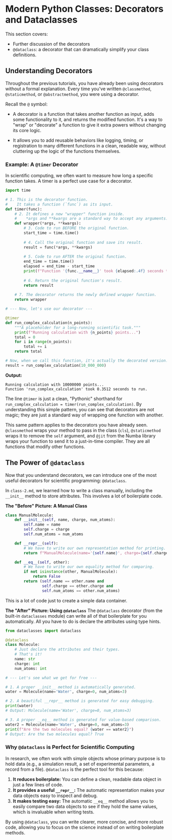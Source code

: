# Modern Python Classes: Decorators and Dataclasses

This section covers: 
- Further discussion of the decorators
- `@dataclass`: a decorator that can dramatically simplify your class definitions.

## Understanding Decorators

Throughout the previous tutorials, you have already been using decorators without a formal explanation. Every time you've written `@classmethod`, `@staticmethod`, or `@abstractmethod`, you were using a decorator.

Recall the `@` symbol:

- A decorator is a function that takes another function as input, adds some functionality to it, and returns the modified function. It's a way to "wrap" or "decorate" a function to give it extra powers without changing its core logic.

- It allows you to add reusable behaviors like logging, timing, or registration to many different functions in a clean, readable way, without cluttering up the logic of the functions themselves.

### Example: A `@timer` Decorator

In scientific computing, we often want to measure how long a specific function takes. A timer is a perfect use case for a decorator.

```python
import time

# 1. This is the decorator function.
#    It takes a function (`func`) as its input.
def timer(func):
    # 2. It defines a new "wrapper" function inside.
    #    *args and **kwargs are a standard way to accept any arguments.
    def wrapper(*args, **kwargs):
        # 3. Code to run BEFORE the original function.
        start_time = time.time()
        
        # 4. Call the original function and save its result.
        result = func(*args, **kwargs)
        
        # 5. Code to run AFTER the original function.
        end_time = time.time()
        elapsed = end_time - start_time
        print(f"Function '{func.__name__}' took {elapsed:.4f} seconds to run.")
        
        # 6. Return the original function's result.
        return result
    
    # 7. The decorator returns the newly defined wrapper function.
    return wrapper

# --- Now, let's use our decorator ---

@timer
def run_complex_calculation(n_points):
    """A placeholder for a long-running scientific task."""
    print(f"Running calculation with {n_points} points...")
    total = 0
    for i in range(n_points):
        total += i
    return total

# Now, when we call this function, it's actually the decorated version.
result = run_complex_calculation(10_000_000)
```
**Output:**
```
Running calculation with 10000000 points...
Function 'run_complex_calculation' took 0.3512 seconds to run.
```
The line `@timer` is just a clean, "Pythonic" shorthand for `run_complex_calculation = timer(run_complex_calculation)`. By understanding this simple pattern, you can see that decorators are not magic; they are just a standard way of wrapping one function with another.

This same pattern applies to the decorators you have already seen. `@classmethod` wraps your method to pass in the class (`cls`), `@staticmethod` wraps it to remove the `self` argument, and `@jit` from the Numba library wraps your function to send it to a just-in-time compiler. They are all functions that modify other functions.

## The Power of `@dataclass`

Now that you understand decorators, we can introduce one of the most useful decorators for scientific programming: `@dataclass`.

In `class-2.md`, we learned how to write a class manually, including the `__init__` method to store attributes. This involves a lot of boilerplate code.

**The "Before" Picture: A Manual Class**
```python
class ManualMolecule:
    def __init__(self, name, charge, num_atoms):
        self.name = name
        self.charge = charge
        self.num_atoms = num_atoms

    def __repr__(self):
        # We have to write our own representation method for printing.
        return f"ManualMolecule(name='{self.name}', charge={self.charge}, num_atoms={self.num_atoms})"

    def __eq__(self, other):
        # We have to write our own equality method for comparing.
        if not isinstance(other, ManualMolecule):
            return False
        return (self.name == other.name and
                self.charge == other.charge and
                self.num_atoms == other.num_atoms)
```
This is a lot of code just to create a simple data container.

**The "After" Picture: Using `@dataclass`**
The `@dataclass` decorator (from the built-in `dataclasses` module) can write all of that boilerplate for you automatically. All you have to do is declare the attributes using type hints.

```python
from dataclasses import dataclass

@dataclass
class Molecule:
    # Just declare the attributes and their types.
    # That's it!
    name: str
    charge: int
    num_atoms: int

# --- Let's see what we get for free ---

# 1. A proper __init__ method is automatically generated.
water = Molecule(name='Water', charge=0, num_atoms=3)

# 2. A beautiful __repr__ method is generated for easy debugging.
print(water)
# Output: Molecule(name='Water', charge=0, num_atoms=3)

# 3. A proper __eq__ method is generated for value-based comparison.
water2 = Molecule(name='Water', charge=0, num_atoms=3)
print(f"Are the two molecules equal? {water == water2}")
# Output: Are the two molecules equal? True
```

### Why `@dataclass` is Perfect for Scientific Computing
In research, we often work with simple objects whose primary purpose is to hold data (e.g., a simulation result, a set of experimental parameters, a record from a file). `@dataclass` is the perfect tool for this because:
1.  **It reduces boilerplate:** You can define a clean, readable data object in just a few lines of code.
2.  **It provides a useful `__repr__`:** The automatic representation makes your data objects easy to inspect and debug.
3.  **It makes testing easy:** The automatic `__eq__` method allows you to easily compare two data objects to see if they hold the same values, which is invaluable when writing tests.

By using `@dataclass`, you can write clearer, more concise, and more robust code, allowing you to focus on the science instead of on writing boilerplate methods.
